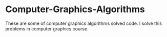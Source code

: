 # Computer-Graphics-Algorithms

These are some of computer graphics algorithms solved code. 
I solve this problems in computer graphics course.
